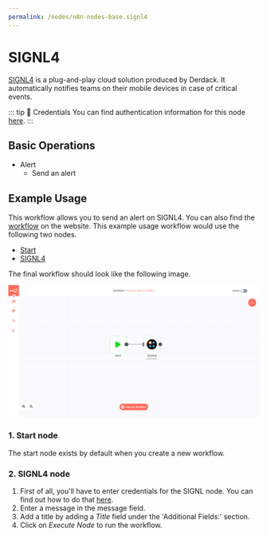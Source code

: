 ```yaml
---
permalink: /nodes/n8n-nodes-base.signl4
---
```


# SIGNL4

[SIGNL4](https://www.signl4.com/) is a plug-and-play cloud solution produced by Derdack. It automatically notifies teams on their mobile devices in case of critical events.

::: tip 🔑 Credentials
You can find authentication information for this node [here](../../../credentials/SIGNL4/README.md).
:::

## Basic Operations

- Alert
    - Send an alert

## Example Usage

This workflow allows you to send an alert on SIGNL4. You can also find the [workflow](https://n8n.io/workflows/441) on the website. This example usage workflow would use the following two nodes.
- [Start](../../core-nodes/Start/README.md)
- [SIGNL4]()

The final workflow should look like the following image.

![A workflow with the SIGNL4 node](./workflow.png)

### 1. Start node

The start node exists by default when you create a new workflow.

### 2. SIGNL4 node

1. First of all, you'll have to enter credentials for the SIGNL node. You can find out how to do that [here](../../../credentials/SIGNL4/README.md).
2. Enter a message in the message field.
3. Add a title by adding a *Title* field under the 'Additional Fields:' section.
4. Click on *Execute Node* to run the workflow.

